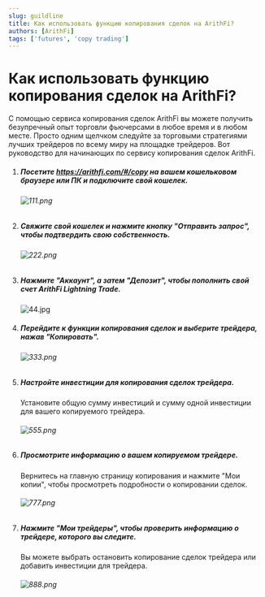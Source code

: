 ```yaml
---
slug: guildline
title: Как использовать функцию копирования сделок на ArithFi?
authors: [ArithFi]
tags: ['futures', 'copy trading']
---
```


# Как использовать функцию копирования сделок на ArithFi?

С помощью сервиса копирования сделок ArithFi вы можете получить безупречный опыт торговли фьючерсами в любое время и в любом месте. Просто одним щелчком следуйте за торговыми стратегиями лучших трейдеров по всему миру на площадке трейдеров. Вот руководство для начинающих по сервису копирования сделок ArithFi.

1. ##### Посетите https://arithfi.com/#/copy на вашем кошельковом браузере или ПК и подключите свой кошелек.

   ###### ![111.png](https://bafybeibixmvl5uy7yanoqd24ybpozioj3omynxxvmaqdpjdcs2bpfdph3y.ipfs.nftstorage.link/111.png)

2. ##### Свяжите свой кошелек и нажмите кнопку "Отправить запрос", чтобы подтвердить свою собственность.

   ###### ![222.png](https://bafybeibixmvl5uy7yanoqd24ybpozioj3omynxxvmaqdpjdcs2bpfdph3y.ipfs.nftstorage.link/222.png)

3. ##### Нажмите "Аккаунт", а затем "Депозит", чтобы пополнить свой счет ArithFi Lightning Trade.

   ![44.jpg](https://bafybeibixmvl5uy7yanoqd24ybpozioj3omynxxvmaqdpjdcs2bpfdph3y.ipfs.nftstorage.link/333.png)

4. ##### Перейдите к функции копирования сделок и выберите трейдера, нажав "Копировать".

   ###### ![333.png](https://bafybeibixmvl5uy7yanoqd24ybpozioj3omynxxvmaqdpjdcs2bpfdph3y.ipfs.nftstorage.link/444.png)

5. ##### Настройте инвестиции для копирования сделок трейдера.

   Установите общую сумму инвестиций и сумму одной инвестиции для вашего копируемого трейдера.

   ###### ![555.png](https://bafybeibixmvl5uy7yanoqd24ybpozioj3omynxxvmaqdpjdcs2bpfdph3y.ipfs.nftstorage.link/555.png)

6. ##### Просмотрите информацию о вашем копируемом трейдере.

   Вернитесь на главную страницу копирования и нажмите "Мои копии", чтобы просмотреть подробности о копировании сделок.

   ###### ![777.png](https://bafybeibixmvl5uy7yanoqd24ybpozioj3omynxxvmaqdpjdcs2bpfdph3y.ipfs.nftstorage.link/666.png)

7. ##### Нажмите "Мои трейдеры", чтобы проверить информацию о трейдере, которого вы следите.

   Вы можете выбрать остановить копирование сделок трейдера или добавить инвестиции для трейдера.

   ###### ![888.png](https://bafybeibixmvl5uy7yanoqd24ybpozioj3omynxxvmaqdpjdcs2bpfdph3y.ipfs.nftstorage.link/777.png)

   